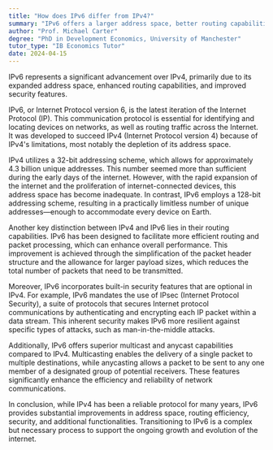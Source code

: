 ```yaml
---
title: "How does IPv6 differ from IPv4?"
summary: "IPv6 offers a larger address space, better routing capabilities, and enhanced security compared to IPv4, addressing the limitations of the older protocol."
author: "Prof. Michael Carter"
degree: "PhD in Development Economics, University of Manchester"
tutor_type: "IB Economics Tutor"
date: 2024-04-15
---
```


IPv6 represents a significant advancement over IPv4, primarily due to its expanded address space, enhanced routing capabilities, and improved security features.

IPv6, or Internet Protocol version 6, is the latest iteration of the Internet Protocol (IP). This communication protocol is essential for identifying and locating devices on networks, as well as routing traffic across the Internet. It was developed to succeed IPv4 (Internet Protocol version 4) because of IPv4's limitations, most notably the depletion of its address space.

IPv4 utilizes a 32-bit addressing scheme, which allows for approximately $4.3$ billion unique addresses. This number seemed more than sufficient during the early days of the internet. However, with the rapid expansion of the internet and the proliferation of internet-connected devices, this address space has become inadequate. In contrast, IPv6 employs a 128-bit addressing scheme, resulting in a practically limitless number of unique addresses—enough to accommodate every device on Earth.

Another key distinction between IPv4 and IPv6 lies in their routing capabilities. IPv6 has been designed to facilitate more efficient routing and packet processing, which can enhance overall performance. This improvement is achieved through the simplification of the packet header structure and the allowance for larger payload sizes, which reduces the total number of packets that need to be transmitted.

Moreover, IPv6 incorporates built-in security features that are optional in IPv4. For example, IPv6 mandates the use of IPsec (Internet Protocol Security), a suite of protocols that secures Internet protocol communications by authenticating and encrypting each IP packet within a data stream. This inherent security makes IPv6 more resilient against specific types of attacks, such as man-in-the-middle attacks.

Additionally, IPv6 offers superior multicast and anycast capabilities compared to IPv4. Multicasting enables the delivery of a single packet to multiple destinations, while anycasting allows a packet to be sent to any one member of a designated group of potential receivers. These features significantly enhance the efficiency and reliability of network communications.

In conclusion, while IPv4 has been a reliable protocol for many years, IPv6 provides substantial improvements in address space, routing efficiency, security, and additional functionalities. Transitioning to IPv6 is a complex but necessary process to support the ongoing growth and evolution of the internet.
    